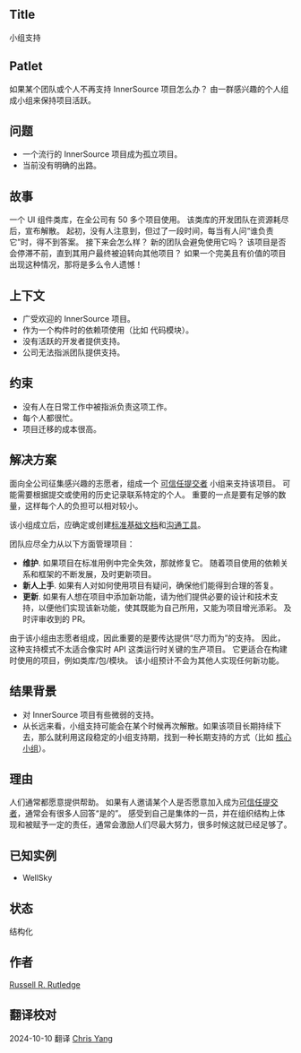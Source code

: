## Title

小组支持

## Patlet

如果某个团队或个人不再支持 InnerSource 项目怎么办？
由一群感兴趣的个人组成小组来保持项目活跃。

## 问题

* 一个流行的 InnerSource 项目成为孤立项目。
* 当前没有明确的出路。

## 故事

一个 UI 组件类库，在全公司有 50 多个项目使用。
该类库的开发团队在资源耗尽后，宣布解散。
起初，没有人注意到，但过了一段时间，每当有人问“谁负责它”时，得不到答案。
接下来会怎么样？
新的团队会避免使用它吗？
该项目是否会停滞不前，直到其用户最终被迫转向其他项目？
如果一个完美且有价值的项目出现这种情况，那将是多么令人遗憾！

## 上下文

* 广受欢迎的 InnerSource 项目。
* 作为一个构件时的依赖项使用（比如 代码模块）。
* 没有活跃的开发者提供支持。
* 公司无法指派团队提供支持。

## 约束

* 没有人在日常工作中被指派负责这项工作。
* 每个人都很忙。
* 项目迁移的成本很高。

## 解决方案

面向全公司征集感兴趣的志愿者，组成一个 [可信任提交者][] 小组来支持该项目。
可能需要根据提交或使用的历史记录联系特定的个人。
重要的一点是要有足够的数量，这样每个人的负担可以相对较小。

该小组成立后，应确定或创建[标准基础文档][]和[沟通工具][]。

团队应尽全力从以下方面管理项目：

* **维护**.  如果项目在标准用例中完全失效，那就修复它。
随着项目使用的依赖关系和框架的不断发展，及时更新项目。
* **新人上手**.  如果有人对如何使用项目有疑问，确保他们能得到合理的答复。
* **更新**.  如果有人想在项目中添加新功能，请为他们提供必要的设计和技术支持，以便他们实现该新功能，使其既能为自己所用，又能为项目增光添彩。
及时评审收到的 PR。

由于该小组由志愿者组成，因此重要的是要传达提供“尽力而为”的支持。
因此，这种支持模式不太适合像实时 API 这类运行时关键的生产项目。
它更适合在构建时使用的项目，例如类库/包/模块。
该小组预计不会为其他人实现任何新功能。

## 结果背景

* 对 InnerSource 项目有些微弱的支持。
* 从长远来看，小组支持可能会在某个时候再次解散。如果该项目长期持续下去，那么就利用这段稳定的小组支持期，找到一种长期支持的方式（比如 [核心小组][]）。

## 理由

人们通常都愿意提供帮助。
如果有人邀请某个人是否愿意加入成为[可信任提交者][]，通常会有很多人回答“是的”。
感受到自己是集体的一员，并在组织结构上体现和被赋予一定的责任，通常会激励人们尽最大努力，很多时候这就已经足够了。

## 已知实例

* WellSky

## 状态

结构化

## 作者

[Russell R. Rutledge][]

[Russell R. Rutledge]: https://github.com/rrrutledge
[标准基础文档]: ../base-documentation.md
[沟通工具]: ../communication-tooling.md
[可信任提交者]: ../trusted-committer.md
[核心小组]: ../core-team.md

## 翻译校对

2024-10-10 翻译 [Chris Yang](https://github.com/node)
